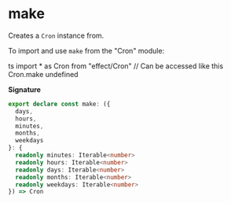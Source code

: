 # make

Creates a `Cron` instance from.

To import and use `make` from the "Cron" module:

ts
import \* as Cron from "effect/Cron"
// Can be accessed like this
Cron.make
undefined

**Signature**

```ts
export declare const make: ({
  days,
  hours,
  minutes,
  months,
  weekdays
}: {
  readonly minutes: Iterable<number>
  readonly hours: Iterable<number>
  readonly days: Iterable<number>
  readonly months: Iterable<number>
  readonly weekdays: Iterable<number>
}) => Cron
```
